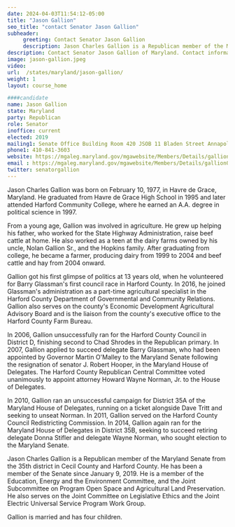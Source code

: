 ```yaml
---
date: 2024-04-03T11:54:12-05:00
title: "Jason Gallion"
seo_title: "contact Senator Jason Gallion"
subheader:
     greeting: Contact Senator Jason Gallion
     description: Jason Charles Gallion is a Republican member of the Maryland Senate from the 35th district in Cecil County and Harford County. He has been a member of the Senate since January 9, 2019. He is a member of the Education, Energy and the Environment Committee, and the Joint Subcommittee on Program Open Space and Agricultural Land Preservation.
description: Contact Senator Jason Gallion of Maryland. Contact information for Jason Gallion includes email address, phone number, and mailing address.
image: jason-gallion.jpeg
video:
url:  /states/maryland/jason-gallion/
weight: 1
layout: course_home

####candidate
name: Jason Gallion
state: Maryland
party: Republican
role: Senator
inoffice: current
elected: 2019
mailing1: Senate Office Building Room 420 JSOB 11 Bladen Street Annapolis, MD 21401
phone1: 410-841-3603
website: https://mgaleg.maryland.gov/mgawebsite/Members/Details/gallion01/
email : https://mgaleg.maryland.gov/mgawebsite/Members/Details/gallion01/
twitter: senatorgallion
---
```


Jason Charles Gallion was born on February 10, 1977, in Havre de Grace, Maryland. He graduated from Havre de Grace High School in 1995 and later attended Harford Community College, where he earned an A.A. degree in political science in 1997.

From a young age, Gallion was involved in agriculture. He grew up helping his father, who worked for the State Highway Administration, raise beef cattle at home. He also worked as a teen at the dairy farms owned by his uncle, Nolan Gallion Sr., and the Hopkins family. After graduating from college, he became a farmer, producing dairy from 1999 to 2004 and beef cattle and hay from 2004 onward.

Gallion got his first glimpse of politics at 13 years old, when he volunteered for Barry Glassman's first council race in Harford County. In 2016, he joined Glassman's administration as a part-time agricultural specialist in the Harford County Department of Governmental and Community Relations. Gallion also serves on the county's Economic Development Agricultural Advisory Board and is the liaison from the county's executive office to the Harford County Farm Bureau.

In 2006, Gallion unsuccessfully ran for the Harford County Council in District D, finishing second to Chad Shrodes in the Republican primary. In 2007, Gallion applied to succeed delegate Barry Glassman, who had been appointed by Governor Martin O'Malley to the Maryland Senate following the resignation of senator J. Robert Hooper, in the Maryland House of Delegates. The Harford County Republican Central Committee voted unanimously to appoint attorney Howard Wayne Norman, Jr. to the House of Delegates.

In 2010, Gallion ran an unsuccessful campaign for District 35A of the Maryland House of Delegates, running on a ticket alongside Dave Tritt and seeking to unseat Norman. In 2011, Gallion served on the Harford County Council Redistricting Commission. In 2014, Gallion again ran for the Maryland House of Delegates in District 35B, seeking to succeed retiring delegate Donna Stifler and delegate Wayne Norman, who sought election to the Maryland Senate.

Jason Charles Gallion is a Republican member of the Maryland Senate from the 35th district in Cecil County and Harford County. He has been a member of the Senate since January 9, 2019. He is a member of the Education, Energy and the Environment Committee, and the Joint Subcommittee on Program Open Space and Agricultural Land Preservation. He also serves on the Joint Committee on Legislative Ethics and the Joint Electric Universal Service Program Work Group.

Gallion is married and has four children.
